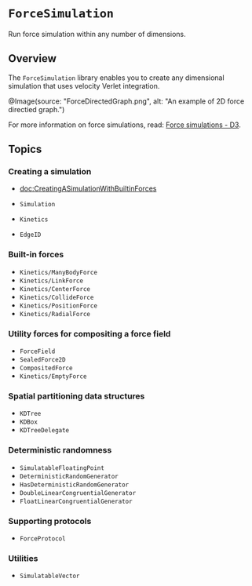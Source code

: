 # ``ForceSimulation``

Run force simulation within any number of dimensions.

## Overview

The `ForceSimulation` library enables you to create any dimensional simulation that uses velocity Verlet integration.



@Image(source: "ForceDirectedGraph.png", alt: "An example of 2D force directied graph.")


For more information on force simulations, read: [Force simulations - D3](https://d3js.org/d3-force/simulation). 


## Topics

### Creating a simulation

* <doc:CreatingASimulationWithBuiltinForces>

* ``Simulation``
* ``Kinetics``
* ``EdgeID``

### Built-in forces

* ``Kinetics/ManyBodyForce``
* ``Kinetics/LinkForce``
* ``Kinetics/CenterForce``
* ``Kinetics/CollideForce``
* ``Kinetics/PositionForce``
* ``Kinetics/RadialForce``

### Utility forces for compositing a force field

* ``ForceField``
* ``SealedForce2D``
* ``CompositedForce``
* ``Kinetics/EmptyForce``



### Spatial partitioning data structures

- ``KDTree``
- ``KDBox``
- ``KDTreeDelegate``

### Deterministic randomness


- ``SimulatableFloatingPoint``
- ``DeterministicRandomGenerator``
- ``HasDeterministicRandomGenerator``
- ``DoubleLinearCongruentialGenerator``
- ``FloatLinearCongruentialGenerator``


### Supporting protocols

- ``ForceProtocol``

### Utilities

- ``SimulatableVector``

